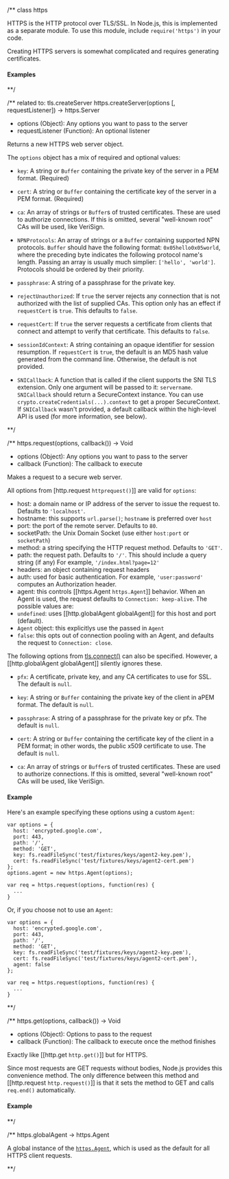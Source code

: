 /**
class https

HTTPS is the HTTP protocol over TLS/SSL. In Node.js, this is implemented as a separate module. To use this module, include `require('https')` in your code.

Creating HTTPS servers is somewhat complicated and requires generating certificates.

 #### Examples

<script src='http://snippets.nodemanual.org/github.com/mattpardee/nodemanual.org-examples/nodejs_ref_guide/https/https.js?linestart=3&lineend=0&showlines=false' defer='defer'></script>

**/

 

/** related to: tls.createServer
https.createServer(options [, requestListener]) -> https.Server
- options (Object):  Any options you want to pass to the server
- requestListener (Function): An optional listener

Returns a new HTTPS web server object. 

The `options` object has a mix of required and optional values:

  - `key`: A string or `Buffer` containing the private key of the server in a PEM format. (Required)
  - `cert`: A string or `Buffer` containing the certificate key of the server in a PEM format. (Required)

  - `ca`: An array of strings or `Buffer`s of trusted certificates. These are used to authorize connections. If this is omitted, several "well-known root" CAs will be used, like VeriSign. 

  - `NPNProtocols`: An array of strings or a  `Buffer` containing supported NPN protocols. 
        `Buffer` should have the following format: `0x05hello0x05world`, where the preceding byte indicates the following protocol name's length. Passing an array is usually much simplier: `['hello', 'world']`. 
        Protocols should be ordered by their priority.

  - `passphrase`: A string of a passphrase for the private key.

  - `rejectUnauthorized`: If `true` the server rejects any connection that is not authorized with the list of supplied CAs. This option only has an effect if `requestCert` is `true`. This defaults to `false`.

  - `requestCert`: If `true` the server requests a certificate from clients that connect and attempt to verify that certificate. This defaults to `false`.

  - `sessionIdContext`: A string containing an opaque identifier for session resumption. If `requestCert` is `true`, the default is an MD5 hash value generated from the command line. Otherwise, the default is not provided.

  - `SNICallback`: A function that is called if the client supports the SNI TLS extension. Only one argument will be passed to it: `servername`. `SNICallback` should return a SecureContext instance. You can use `crypto.createCredentials(...).context` to get a proper SecureContext. If `SNICallback` wasn't provided, a default callback within the high-level API is used (for more information, see below).

**/ 


/**
https.request(options, callback()) -> Void
- options (Object): Any options you want to pass to the server
- callback (Function):  The callback to execute

Makes a request to a secure web server. 

All options from [http.request `httprequest()`]] are valid for `options`:

- host: a domain name or IP address of the server to issue the request to. Defaults to `'localhost'`.
- hostname: this supports `url.parse()`; `hostname` is preferred over `host`
- port: the port of the remote server. Defaults to `80`.
- socketPath: the Unix Domain Socket (use either `host:port` or `socketPath`)
- method: a string specifying the HTTP request method. Defaults to `'GET'`.
- path: the request path. Defaults to `'/'`. This should include a query string (if any) For example, `'/index.html?page=12'`
- headers: an object containing request headers
- auth: used for basic authentication. For example, `'user:password'` computes an Authorization header.
- agent: this controls [[https.Agent `https.Agent`]] behavior. When an Agent is used, the request defaults to `Connection: keep-alive`. The possible values are:
 - `undefined`: uses [[http.globalAgent globalAgent]] for this host
   and port (default).
 - `Agent` object: this explicitlys use the passed in `Agent`
 - `false`: this opts out of connection pooling with an Agent, and defaults the request to `Connection: close`.

The following options from [tls.connect()](tls.html#tls.connect) can also be specified. However, a [[http.globalAgent globalAgent]] silently ignores these.

  - `pfx`: A certificate, private key, and any CA certificates to use for SSL. The default is `null`.

  - `key`: A string or `Buffer` containing the private key of the client in aPEM format. The default is `null`.

  - `passphrase`: A string of a passphrase for the private key or pfx. The default is `null`.

  - `cert`: A string or `Buffer` containing the certificate key of the client in a PEM format; in other words, the public x509 certificate to use. The default is `null`.

  - `ca`: An array of strings or `Buffer`s of trusted certificates. These are used to authorize connections. If this is omitted, several "well-known root" CAs will be used, like VeriSign. 

#### Example

<script src='http://snippets.nodemanual.org/github.com/mattpardee/nodemanual.org-examples/nodejs_ref_guide/https/https.request_1.js?linestart=3&lineend=0&showlines=false' defer='defer'></script>

Here's an example specifying these options using a custom `Agent`:

    var options = {
      host: 'encrypted.google.com',
      port: 443,
      path: '/',
      method: 'GET',
      key: fs.readFileSync('test/fixtures/keys/agent2-key.pem'),
      cert: fs.readFileSync('test/fixtures/keys/agent2-cert.pem')
    };
    options.agent = new https.Agent(options);

    var req = https.request(options, function(res) {
      ...
    }

Or, if you choose not to use an `Agent`:

    var options = {
      host: 'encrypted.google.com',
      port: 443,
      path: '/',
      method: 'GET',
      key: fs.readFileSync('test/fixtures/keys/agent2-key.pem'),
      cert: fs.readFileSync('test/fixtures/keys/agent2-cert.pem'),
      agent: false
    };

    var req = https.request(options, function(res) {
      ...
    }

**/ 


/**
https.get(options, callback()) -> Void
- options (Object): Options to pass to the request
- callback (Function): The callback to execute once the method finishes 

Exactly like [[http.get `http.get()`]] but for HTTPS.

Since most requests are GET requests without bodies, Node.js provides this convenience method. The only difference between this method and [[http.request `http.request()`]] is that it sets the method to GET and calls `req.end()` automatically.

#### Example

<script src='http://snippets.nodemanual.org/github.com/mattpardee/nodemanual.org-examples/nodejs_ref_guide/https/https.get.js?linestart=3&lineend=0&showlines=false' defer='defer'></script>
**/




/**
 https.globalAgent -> https.Agent

A global instance of the [`https.Agent`](https.Agent.html), which is used as the default for all HTTPS client requests.

**/

